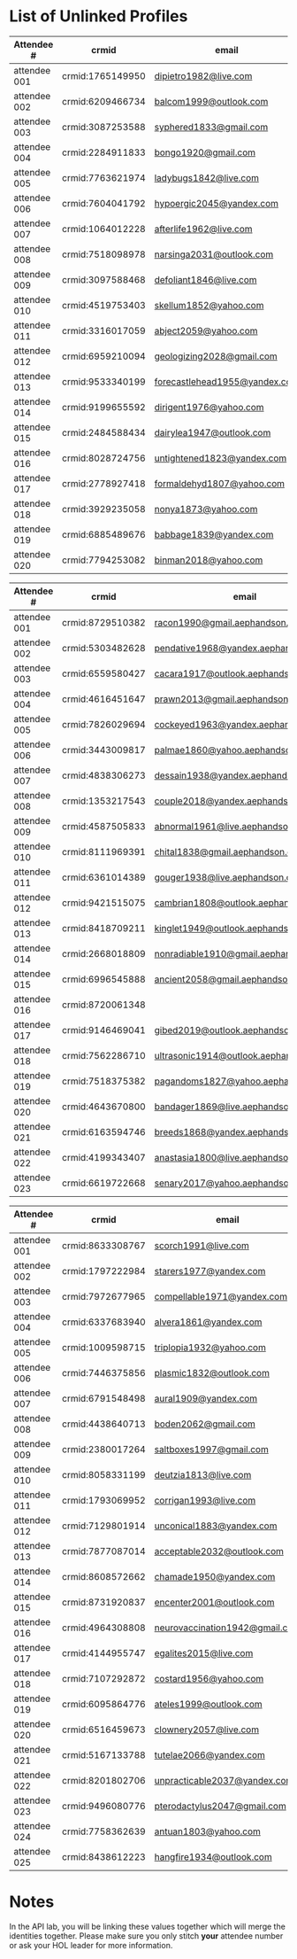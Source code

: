 # List of Unlinked Profiles

| Attendee #     | crmid  | email  |
|------------|---|---|
| attendee 001 | crmid:1765149950 | dipietro1982@live.com |
| attendee 002 | crmid:6209466734 | balcom1999@outlook.com |
| attendee 003 | crmid:3087253588 | syphered1833@gmail.com |
| attendee 004 | crmid:2284911833 | bongo1920@gmail.com |
| attendee 005 | crmid:7763621974 | ladybugs1842@live.com |
| attendee 006 | crmid:7604041792 | hypoergic2045@yandex.com |
| attendee 007 | crmid:1064012228 | afterlife1962@live.com |
| attendee 008 | crmid:7518098978 | narsinga2031@outlook.com |
| attendee 009 | crmid:3097588468 | defoliant1846@live.com |
| attendee 010 | crmid:4519753403 | skellum1852@yahoo.com |
| attendee 011 | crmid:3316017059 | abject2059@yahoo.com |
| attendee 012 | crmid:6959210094 | geologizing2028@gmail.com |
| attendee 013 | crmid:9533340199 | forecastlehead1955@yandex.com |
| attendee 014 | crmid:9199655592 | dirigent1976@yahoo.com |
| attendee 015 | crmid:2484588434 | dairylea1947@outlook.com |
| attendee 016 | crmid:8028724756 | untightened1823@yandex.com |
| attendee 017 | crmid:2778927418 | formaldehyd1807@yahoo.com |
| attendee 018 | crmid:3929235058 | nonya1873@yahoo.com |
| attendee 019 | crmid:6885489676 | babbage1839@yandex.com |
| attendee 020 | crmid:7794253082 | binman2018@yahoo.com |




| Attendee #   | crmid            | email                          |
| ------------ | ---------------- | ------------------------------ |
| attendee 001 |crmid:8729510382	 |racon1990@gmail.aephandson.com
| attendee 002 |crmid:5303482628	 |pendative1968@yandex.aephandson.com
| attendee 003 |crmid:6559580427	 |cacara1917@outlook.aephandson.com
| attendee 004 |crmid:4616451647	 |prawn2013@gmail.aephandson.com
| attendee 005 |crmid:7826029694	 |cockeyed1963@yandex.aephandson.com
| attendee 006 |crmid:3443009817	 |palmae1860@yahoo.aephandson.com
| attendee 007 |crmid:4838306273	 |dessain1938@yandex.aephandson.com
| attendee 008 |crmid:1353217543	 |couple2018@yandex.aephandson.com
| attendee 009 |crmid:4587505833	 |abnormal1961@live.aephandson.com
| attendee 010 |crmid:8111969391	 |chital1838@gmail.aephandson.com
| attendee 011 |crmid:6361014389	 |gouger1938@live.aephandson.com
| attendee 012 |crmid:9421515075	 |cambrian1808@outlook.aephandson.com
| attendee 013 |crmid:8418709211	 |kinglet1949@outlook.aephandson.com
| attendee 014 |crmid:2668018809	 |nonradiable1910@gmail.aephandson.com
| attendee 015 |crmid:6996545888	 |ancient2058@gmail.aephandson.com
| attendee 016 |crmid:8720061348	 | |schnecken1802@live.aephandson.com
| attendee 017 |crmid:9146469041	 |gibed2019@outlook.aephandson.com
| attendee 018 |crmid:7562286710	 |ultrasonic1914@outlook.aephandson.com
| attendee 019 |crmid:7518375382	 |pagandoms1827@yahoo.aephandson.com
| attendee 020 |crmid:4643670800	 |bandager1869@live.aephandson.com
| attendee 021 |crmid:6163594746	 |breeds1868@yandex.aephandson.com
| attendee 022 |crmid:4199343407	 |anastasia1800@live.aephandson.com
| attendee 023 |crmid:6619722668	 |senary2017@yahoo.aephandson.com        |


| Attendee #     | crmid  | email  |
|------------|---|---|
| attendee 001 | crmid:8633308767 | scorch1991@live.com |
| attendee 002 | crmid:1797222984 | starers1977@yandex.com |
| attendee 003 | crmid:7972677965 | compellable1971@yandex.com |
| attendee 004 | crmid:6337683940 | alvera1861@yandex.com |
| attendee 005 | crmid:1009598715 | triplopia1932@yahoo.com |
| attendee 006 | crmid:7446375856 | plasmic1832@outlook.com |
| attendee 007 | crmid:6791548498 | aural1909@yandex.com |
| attendee 008 | crmid:4438640713 | boden2062@gmail.com |
| attendee 009 | crmid:2380017264 | saltboxes1997@gmail.com |
| attendee 010 | crmid:8058331199 | deutzia1813@live.com |
| attendee 011 | crmid:1793069952 | corrigan1993@live.com |
| attendee 012 | crmid:7129801914 | unconical1883@yandex.com |
| attendee 013 | crmid:7877087014 | acceptable2032@outlook.com |
| attendee 014 | crmid:8608572662 | chamade1950@yandex.com |
| attendee 015 | crmid:8731920837 | encenter2001@outlook.com |
| attendee 016 | crmid:4964308808 | neurovaccination1942@gmail.com |
| attendee 017 | crmid:4144955747 | egalites2015@live.com |
| attendee 018 | crmid:7107292872 | costard1956@yahoo.com |
| attendee 019 | crmid:6095864776 | ateles1999@outlook.com |
| attendee 020 | crmid:6516459673 | clownery2057@live.com |
| attendee 021 | crmid:5167133788 | tutelae2066@yandex.com |
| attendee 022 | crmid:8201802706 | unpracticable2037@yandex.com |
| attendee 023 | crmid:9496080776 | pterodactylus2047@gmail.com |
| attendee 024 | crmid:7758362639 | antuan1803@yahoo.com |
| attendee 025 | crmid:8438612223 | hangfire1934@outlook.com |

# Notes

In the API lab, you will be linking these values together which will merge the identities together.
Please make sure you only stitch **your** attendee number or ask your HOL leader for more information.

